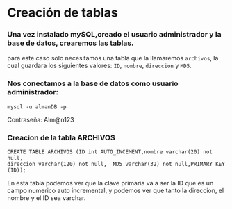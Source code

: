 # Creación de tablas
### Una vez instalado mySQL,creado el usuario administrador y la base de datos, crearemos las tablas.

para este caso solo necesitamos una tabla que la llamaremos `archivos`, la cual guardara los siguientes valores: `ID`, `nombre`, `direccion` y `MD5`.

### Nos conectamos a la base de datos como usuario administrador:
<pre><code>mysql -u almanDB -p</code></pre>
  Contraseña: Alm@n123
### Creacion de la tabla ARCHIVOS 
<pre><code>CREATE TABLE ARCHIVOS (ID int AUTO_INCEMENT,nombre varchar(20) not null,
direccion varchar(120) not null,  MD5 varchar(32) not null,PRIMARY KEY (ID));</code></pre>

En esta tabla podemos ver que la clave primaria va a ser la ID que es un campo numerico auto incremental, y podemos ver que tanto la direccion, el nombre y el ID sea varchar.
